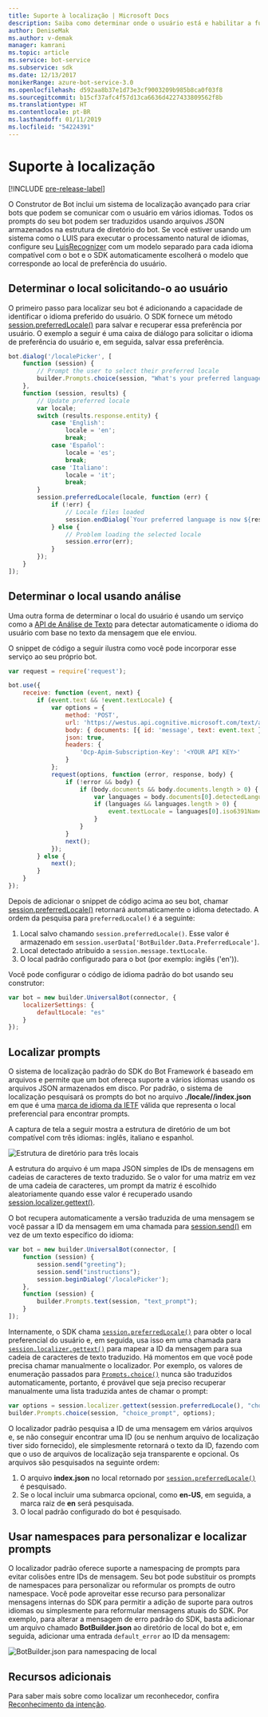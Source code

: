 ```yaml
---
title: Suporte à localização | Microsoft Docs
description: Saiba como determinar onde o usuário está e habilitar a funcionalidade de localização usando o SDK do Bot Framework para Node.js.
author: DeniseMak
ms.author: v-demak
manager: kamrani
ms.topic: article
ms.service: bot-service
ms.subservice: sdk
ms.date: 12/13/2017
monikerRange: azure-bot-service-3.0
ms.openlocfilehash: d592aa8b37e1d73e3cf9003209b985b8ca0f03f8
ms.sourcegitcommit: b15cf37afc4f57d13ca6636d4227433809562f8b
ms.translationtype: HT
ms.contentlocale: pt-BR
ms.lasthandoff: 01/11/2019
ms.locfileid: "54224391"
---
```

# <a name="support-localization"></a>Suporte à localização

[!INCLUDE [pre-release-label](../includes/pre-release-label-v3.md)]

O Construtor de Bot inclui um sistema de localização avançado para criar bots que podem se comunicar com o usuário em vários idiomas. Todos os prompts do seu bot podem ser traduzidos usando arquivos JSON armazenados na estrutura de diretório do bot. Se você estiver usando um sistema como o LUIS para executar o processamento natural de idiomas, configure seu [LuisRecognizer][LUISRecognizer] com um modelo separado para cada idioma compatível com o bot e o SDK automaticamente escolherá o modelo que corresponde ao local de preferência do usuário.

## <a name="determine-the-locale-by-prompting-the-user"></a>Determinar o local solicitando-o ao usuário
O primeiro passo para localizar seu bot é adicionando a capacidade de identificar o idioma preferido do usuário. O SDK fornece um método [session.preferredLocale()][preferredLocal] para salvar e recuperar essa preferência por usuário. O exemplo a seguir é uma caixa de diálogo para solicitar o idioma de preferência do usuário e, em seguida, salvar essa preferência.

``` javascript
bot.dialog('/localePicker', [
    function (session) {
        // Prompt the user to select their preferred locale
        builder.Prompts.choice(session, "What's your preferred language?", 'English|Español|Italiano');
    },
    function (session, results) {
        // Update preferred locale
        var locale;
        switch (results.response.entity) {
            case 'English':
                locale = 'en';
                break;
            case 'Español':
                locale = 'es';
                break;
            case 'Italiano':
                locale = 'it';
                break;
        }
        session.preferredLocale(locale, function (err) {
            if (!err) {
                // Locale files loaded
                session.endDialog(`Your preferred language is now ${results.response.entity}`);
            } else {
                // Problem loading the selected locale
                session.error(err);
            }
        });
    }
]);
```

## <a name="determine-the-locale-by-using-analytics"></a>Determinar o local usando análise
Uma outra forma de determinar o local do usuário é usando um serviço como a [API de Análise de Texto](/azure/cognitive-services/cognitive-services-text-analytics-quick-start) para detectar automaticamente o idioma do usuário com base no texto da mensagem que ele enviou.

O snippet de código a seguir ilustra como você pode incorporar esse serviço ao seu próprio bot.
``` javascript
var request = require('request');

bot.use({
    receive: function (event, next) {
        if (event.text && !event.textLocale) {
            var options = {
                method: 'POST',
                url: 'https://westus.api.cognitive.microsoft.com/text/analytics/v2.0/languages?numberOfLanguagesToDetect=1',
                body: { documents: [{ id: 'message', text: event.text }]},
                json: true,
                headers: {
                    'Ocp-Apim-Subscription-Key': '<YOUR API KEY>'
                }
            };
            request(options, function (error, response, body) {
                if (!error && body) {
                    if (body.documents && body.documents.length > 0) {
                        var languages = body.documents[0].detectedLanguages;
                        if (languages && languages.length > 0) {
                            event.textLocale = languages[0].iso6391Name;
                        }
                    }
                }
                next();
            });
        } else {
            next();
        }
    }
});
```

Depois de adicionar o snippet de código acima ao seu bot, chamar [session.preferredLocale()][preferredLocal] retornará automaticamente o idioma detectado. A ordem da pesquisa para `preferredLocale()` é a seguinte:
1. Local salvo chamando `session.preferredLocale()`. Esse valor é armazenado em `session.userData['BotBuilder.Data.PreferredLocale']`.
2. Local detectado atribuído a `session.message.textLocale`.
3. O local padrão configurado para o bot (por exemplo: inglês ('en')).

Você pode configurar o código de idioma padrão do bot usando seu construtor:

```javascript
var bot = new builder.UniversalBot(connector, {
    localizerSettings: { 
        defaultLocale: "es" 
    }
});
```

## <a name="localize-prompts"></a>Localizar prompts
O sistema de localização padrão do SDK do Bot Framework é baseado em arquivos e permite que um bot ofereça suporte a vários idiomas usando os arquivos JSON armazenados em disco. Por padrão, o sistema de localização pesquisará os prompts do bot no arquivo **./locale/<IETF TAG>/index.json** em que <IETF TAG> é uma [marca de idioma da IETF][IEFT] válida que representa o local preferencial para encontrar prompts. 

A captura de tela a seguir mostra a estrutura de diretório de um bot compatível com três idiomas: inglês, italiano e espanhol.

![Estrutura de diretório para três locais](../media/locale-dir.png)

A estrutura do arquivo é um mapa JSON simples de IDs de mensagens em cadeias de caracteres de texto traduzido. Se o valor for uma matriz em vez de uma cadeia de caracteres, um prompt da matriz é escolhido aleatoriamente quando esse valor é recuperado usando [session.localizer.gettext()][GetText]. 

O bot recupera automaticamente a versão traduzida de uma mensagem se você passar a ID da mensagem em uma chamada para [session.send()](http://docs.botframework.com/en-us/node/builder/chat-reference/classes/_botbuilder_d_.session#send) em vez de um texto específico do idioma:

```javascript
var bot = new builder.UniversalBot(connector, [
    function (session) {
        session.send("greeting");
        session.send("instructions");
        session.beginDialog('/localePicker');
    },
    function (session) {
        builder.Prompts.text(session, "text_prompt");
    }
]);
```

Internamente, o SDK chama [`session.preferredLocale()`][preferredLocale] para obter o local preferencial do usuário e, em seguida, usa isso em uma chamada para [`session.localizer.gettext()`][GetText] para mapear a ID da mensagem para sua cadeia de caracteres de texto traduzido.  Há momentos em que você pode precisa chamar manualmente o localizador. Por exemplo, os valores de enumeração passados para [`Prompts.choice()`][promptsChoice] nunca são traduzidos automaticamente, portanto, é provável que seja preciso recuperar manualmente uma lista traduzida antes de chamar o prompt:

```javascript
var options = session.localizer.gettext(session.preferredLocale(), "choice_options");
builder.Prompts.choice(session, "choice_prompt", options);
```

O localizador padrão pesquisa a ID de uma mensagem em vários arquivos e, se não conseguir encontrar uma ID (ou se nenhum arquivo de localização tiver sido fornecido), ele simplesmente retornará o texto da ID, fazendo com que o uso de arquivos de localização seja transparente e opcional.  Os arquivos são pesquisados na seguinte ordem:

1. O arquivo **index.json** no local retornado por [`session.preferredLocale()`][preferredLocale] é pesquisado.
2. Se o local incluir uma submarca opcional, como **en-US**, em seguida, a marca raiz de **en** será pesquisada.
3. O local padrão configurado do bot é pesquisado.

## <a name="use-namespaces-to-customize-and-localize-prompts"></a>Usar namespaces para personalizar e localizar prompts
O localizador padrão oferece suporte a namespacing de prompts para evitar colisões entre IDs de mensagem.  Seu bot pode substituir os prompts de namespaces para personalizar ou reformular os prompts de outro namespace.  Você pode aproveitar esse recurso para personalizar mensagens internas do SDK para permitir a adição de suporte para outros idiomas ou simplesmente para reformular mensagens atuais do SDK.  Por exemplo, para alterar a mensagem de erro padrão do SDK, basta adicionar um arquivo chamado **BotBuilder.json** ao diretório de local do bot e, em seguida, adicionar uma entrada `default_error` ao ID da mensagem:

![BotBuilder.json para namespacing de local](../media/locale-namespacing.png)


## <a name="additional-resources"></a>Recursos adicionais

Para saber mais sobre como localizar um reconhecedor, confira [Reconhecimento da intenção](bot-builder-nodejs-recognize-intent-messages.md).


[LUIS]: https://www.luis.ai/
[IMessage]: http://docs.botframework.com/en-us/node/builder/chat-reference/interfaces/_botbuilder_d_.imessage
[IntentRecognizerSetOptions]: https://docs.botframework.com/en-us/node/builder/chat-reference/interfaces/_botbuilder_d_.iintentrecognizersetoptions.html
[LUISRecognizer]: https://docs.botframework.com/en-us/node/builder/chat-reference/classes/_botbuilder_d_.luisrecognizer
[LUISSample]: https://aka.ms/v3-js-luisSample
[DisambiguationSample]: https://aka.ms/v3-js-onDisambiguateRoute
[preferredLocal]: https://docs.botframework.com/en-us/node/builder/chat-reference/classes/_botbuilder_d_.session#preferredlocale
[preferredLocale]: https://docs.botframework.com/en-us/node/builder/chat-reference/classes/_botbuilder_d_.session#preferredlocale
[promptsChoice]: https://docs.botframework.com/en-us/node/builder/chat-reference/interfaces/_botbuilder_d_.__global.iprompts.html#choice
[GetText]: https://docs.botframework.com/en-us/node/builder/chat-reference/interfaces/_botbuilder_d_.ilocalizer.html#gettext
[IEFT]: https://en.wikipedia.org/wiki/IETF_language_tag

